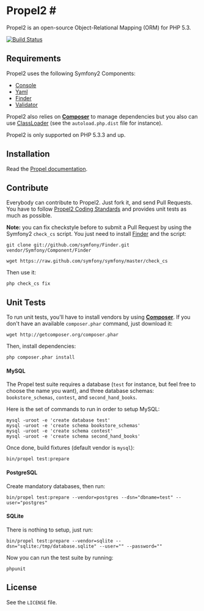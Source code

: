 # Propel2 #

Propel2 is an open-source Object-Relational Mapping (ORM) for PHP 5.3.

[![Build Status](https://secure.travis-ci.org/propelorm/Propel2.png?branch=master)](http://travis-ci.org/propelorm/Propel2)


## Requirements ##

Propel2 uses the following Symfony2 Components:

* [Console](https://github.com/symfony/Console)
* [Yaml](https://github.com/symfony/Yaml)
* [Finder](https://github.com/symfony/Finder)
* [Validator](https://github.com/symfony/Validator)

Propel2 also relies on [**Composer**](https://github.com/composer/composer) to manage dependencies but you
also can use [ClassLoader](https://github.com/symfony/ClassLoader) (see the `autoload.php.dist` file for instance).

Propel2 is only supported on PHP 5.3.3 and up.


## Installation ##

Read the [Propel documentation](http://www.propelorm.org/).


## Contribute ##

Everybody can contribute to Propel2. Just fork it, and send Pull Requests.
You have to follow [Propel2 Coding Standards](https://github.com/propelorm/Propel2/wiki/Coding-Standards) and provides unit tests as much as possible.

**Note:** you can fix checkstyle before to submit a Pull Request by using the Symfony2 `check_cs` script.
You just need to install [Finder](http://github.com/symfony/Finder) and the script:

    git clone git://github.com/symfony/Finder.git vendor/Symfony/Component/Finder

    wget https://raw.github.com/symfony/symfony/master/check_cs

Then use it:

    php check_cs fix


## Unit Tests ##

To run unit tests, you'll have to install vendors by using [**Composer**](https://github.com/composer/composer).
If you don't have an available `composer.phar` command, just download it:

    wget http://getcomposer.org/composer.phar

Then, install dependencies:

    php composer.phar install


#### MySQL ####

The Propel test suite requires a database (`test` for instance, but feel free to choose the name you want), and
three database schemas: `bookstore_schemas`, `contest`, and `second_hand_books`.

Here is the set of commands to run in order to setup MySQL:

    mysql -uroot -e 'create database test'
    mysql -uroot -e 'create schema bookstore_schemas'
    mysql -uroot -e 'create schema contest'
    mysql -uroot -e 'create schema second_hand_books'

Once done, build fixtures (default vendor is `mysql`):

    bin/propel test:prepare

#### PostgreSQL ####

Create mandatory databases, then run:

    bin/propel test:prepare --vendor=postgres --dsn="dbname=test" --user="postgres"

#### SQLite ####

There is nothing to setup, just run:

    bin/propel test:prepare --vendor=sqlite --dsn="sqlite:/tmp/database.sqlite" --user="" --password=""


Now you can run the test suite by running:

    phpunit

## License ##

See the `LICENSE` file.
